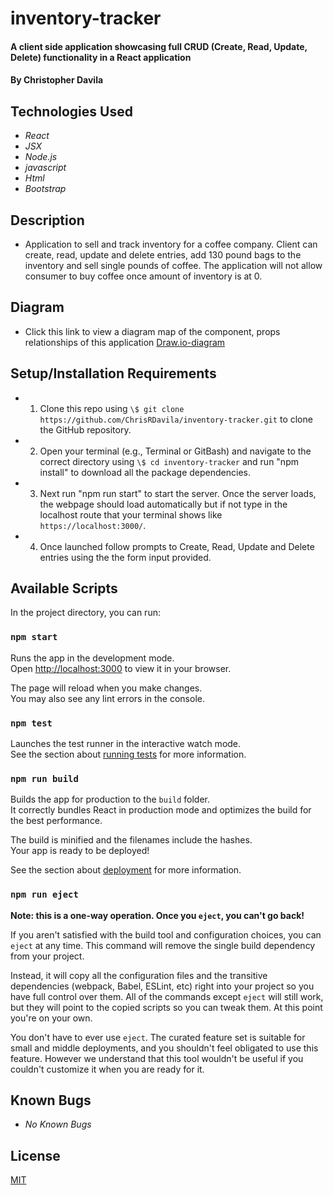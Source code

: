 # inventory-tracker

#### A client side application showcasing full CRUD (Create, Read, Update, Delete) functionality in a React application

#### By Christopher Davila

## Technologies Used

* _React_
* _JSX_
* _Node.js_
* _javascript_
* _Html_
* _Bootstrap_

## Description
* Application to sell and track inventory for a coffee company.  Client can create, read, update and delete entries, add 130 pound bags to the inventory and sell single pounds of coffee. The application will not allow consumer to buy coffee once amount of inventory is at 0.

## Diagram
* Click this link to view a diagram map of the component, props relationships of this application
[Draw.io-diagram](http://url/inventory-tracker)

## Setup/Installation Requirements

* 1. Clone this repo using `\$ git clone https://github.com/ChrisRDavila/inventory-tracker.git`
to clone the GitHub repository.
* 2. Open your terminal (e.g., Terminal or GitBash) and navigate to the correct directory using `\$ cd inventory-tracker` and run "npm install" to download all the package dependencies.
* 3. Next run "npm run start" to start the server. Once the server loads, the webpage should load automatically but if not type in the localhost route that your terminal shows like `https://localhost:3000/`.
* 4. Once launched follow prompts to Create, Read, Update and Delete entries using the the form input provided.

## Available Scripts

In the project directory, you can run:

### `npm start`

Runs the app in the development mode.\
Open [http://localhost:3000](http://localhost:3000) to view it in your browser.

The page will reload when you make changes.\
You may also see any lint errors in the console.

### `npm test`

Launches the test runner in the interactive watch mode.\
See the section about [running tests](https://facebook.github.io/create-react-app/docs/running-tests) for more information.

### `npm run build`

Builds the app for production to the `build` folder.\
It correctly bundles React in production mode and optimizes the build for the best performance.

The build is minified and the filenames include the hashes.\
Your app is ready to be deployed!

See the section about [deployment](https://facebook.github.io/create-react-app/docs/deployment) for more information.

### `npm run eject`

**Note: this is a one-way operation. Once you `eject`, you can't go back!**

If you aren't satisfied with the build tool and configuration choices, you can `eject` at any time. This command will remove the single build dependency from your project.

Instead, it will copy all the configuration files and the transitive dependencies (webpack, Babel, ESLint, etc) right into your project so you have full control over them. All of the commands except `eject` will still work, but they will point to the copied scripts so you can tweak them. At this point you're on your own.

You don't have to ever use `eject`. The curated feature set is suitable for small and middle deployments, and you shouldn't feel obligated to use this feature. However we understand that this tool wouldn't be useful if you couldn't customize it when you are ready for it.

## Known Bugs

* _No Known Bugs_

## License
[MIT](https://github.com/ChrisRDavila/inventory-tracker/blob/main/License.txt)
